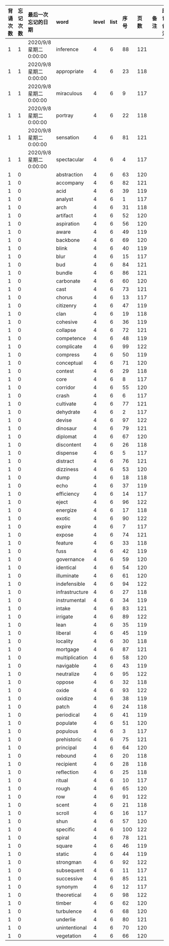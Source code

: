 |背诵次数|忘记次数|最后一次忘记的日期|word|level|list|序号|页数|备注|助记备注|
|:--|:--|:--|:--|:--|:--|:--|:--|:--|:--|
|1|1|2020/9/8 星期二 0:00:00|inference|4|6|88|121|||
|1|1|2020/9/8 星期二 0:00:00|appropriate|4|6|23|118|||
|1|1|2020/9/8 星期二 0:00:00|miraculous|4|6|9|117|||
|1|1|2020/9/8 星期二 0:00:00|portray|4|6|22|118|||
|1|1|2020/9/8 星期二 0:00:00|sensation|4|6|81|121|||
|1|1|2020/9/8 星期二 0:00:00|spectacular|4|6|4|117|||
|1|0||abstraction|4|6|63|120|||
|1|0||accompany|4|6|82|121|||
|1|0||acid|4|6|39|119|||
|1|0||analyst|4|6|1|117|||
|1|0||arch|4|6|31|118|||
|1|0||artifact|4|6|52|120|||
|1|0||aspiration|4|6|56|120|||
|1|0||aware|4|6|49|119|||
|1|0||backbone|4|6|69|120|||
|1|0||blink|4|6|40|119|||
|1|0||blur|4|6|15|117|||
|1|0||bud|4|6|84|121|||
|1|0||bundle|4|6|86|121|||
|1|0||carbonate|4|6|60|120|||
|1|0||cast|4|6|73|121|||
|1|0||chorus|4|6|13|117|||
|1|0||citizenry|4|6|47|119|||
|1|0||clan|4|6|19|118|||
|1|0||cohesive|4|6|36|119|||
|1|0||collapse|4|6|72|121|||
|1|0||competence|4|6|48|119|||
|1|0||complicate|4|6|99|122|||
|1|0||compress|4|6|50|119|||
|1|0||conceptual|4|6|71|120|||
|1|0||contest|4|6|29|118|||
|1|0||core|4|6|8|117|||
|1|0||corridor|4|6|55|120|||
|1|0||crash|4|6|6|117|||
|1|0||cultivate|4|6|77|121|||
|1|0||dehydrate|4|6|2|117|||
|1|0||devise|4|6|97|122|||
|1|0||dinosaur|4|6|79|121|||
|1|0||diplomat|4|6|67|120|||
|1|0||discontent|4|6|26|118|||
|1|0||dispense|4|6|5|117|||
|1|0||distract|4|6|76|121|||
|1|0||dizziness|4|6|53|120|||
|1|0||dump|4|6|18|118|||
|1|0||echo|4|6|37|119|||
|1|0||efficiency|4|6|14|117|||
|1|0||eject|4|6|96|122|||
|1|0||energize|4|6|17|118|||
|1|0||exotic|4|6|90|122|||
|1|0||expire|4|6|7|117|||
|1|0||expose|4|6|74|121|||
|1|0||feature|4|6|33|118|||
|1|0||fuss|4|6|42|119|||
|1|0||governance|4|6|59|120|||
|1|0||identical|4|6|54|120|||
|1|0||illuminate|4|6|61|120|||
|1|0||indefensible|4|6|94|122|||
|1|0||infrastructure|4|6|27|118|||
|1|0||instrumental|4|6|34|119|||
|1|0||intake|4|6|83|121|||
|1|0||irrigate|4|6|89|122|||
|1|0||lean|4|6|35|119|||
|1|0||liberal|4|6|45|119|||
|1|0||locality|4|6|30|118|||
|1|0||mortgage|4|6|87|121|||
|1|0||multiplication|4|6|58|120|||
|1|0||navigable|4|6|43|119|||
|1|0||neutralize|4|6|95|122|||
|1|0||oppose|4|6|32|118|||
|1|0||oxide|4|6|93|122|||
|1|0||oxidize|4|6|38|119|||
|1|0||patch|4|6|24|118|||
|1|0||periodical|4|6|41|119|||
|1|0||populate|4|6|51|120|||
|1|0||populous|4|6|3|117|||
|1|0||prehistoric|4|6|75|121|||
|1|0||principal|4|6|64|120|||
|1|0||rebound|4|6|20|118|||
|1|0||recipient|4|6|28|118|||
|1|0||reflection|4|6|25|118|||
|1|0||ritual|4|6|10|117|||
|1|0||rough|4|6|65|120|||
|1|0||row|4|6|91|122|||
|1|0||scent|4|6|21|118|||
|1|0||scroll|4|6|16|117|||
|1|0||shun|4|6|57|120|||
|1|0||specific|4|6|100|122|||
|1|0||spiral|4|6|78|121|||
|1|0||square|4|6|46|119|||
|1|0||static|4|6|44|119|||
|1|0||strongman|4|6|92|122|||
|1|0||subsequent|4|6|11|117|||
|1|0||successive|4|6|85|121|||
|1|0||synonym|4|6|12|117|||
|1|0||theoretical|4|6|98|122|||
|1|0||timber|4|6|62|120|||
|1|0||turbulence|4|6|68|120|||
|1|0||underlie|4|6|80|121|||
|1|0||unintentional|4|6|70|120|||
|1|0||vegetation|4|6|66|120|||
